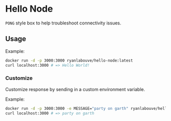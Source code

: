 # Hello Node

`PONG` style box to help troubleshoot connectivity issues.

## Usage

Example:
```bash
docker run -d -p 3000:3000 ryanlabouve/hello-node:latest
curl localhost:3000 # => Hello World!
```

### Customize
Customize response by sending in a custom environment variable.

Example:
```bash
docker run -d -p 3000:3000 -e MESSAGE="party on garth" ryanlabouve/hello-node:latest
curl localhost:3000 # => party on garth
```


